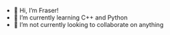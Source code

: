 - 👋 Hi, I’m Fraser!
- 🌱 I’m currently learning C++ and Python
- 💞️ I’m not currently looking to collaborate on anything

